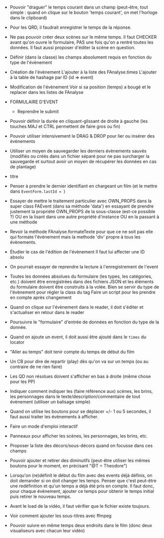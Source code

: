 * Pouvoir "draguer" le temps courant dans un champ (peut-être, tout simple : quand on clique sur le bouton 'temps courant', on met l'horloge dans le clipboard)
* Pour les QRD, il faudrait enregistrer le temps de la réponse.
* Ne pas pouvoir créer deux scènes sur le même temps. Il faut CHECKER avant qu'on ouvre le formulaire, PAS une fois qu'on a rentré toutes les données.
  Il faut aussi proposer d'éditer la scène en question.

* Définir (dans la classe) les champs absolument requis en fonction du type de l'évènement
* Création de l'évènement
  L'ajouter à la liste des FAnalyse.times
  L'ajouter à la table de hashage par ID (id => event)
* Modification de l'évènement
  Voir si sa position (temps) a bougé et le replacer dans les listes de FAnalyse
* FORMULAIRE D'EVENT
  * Reprendre le submit
* Pouvoir définir la durée en cliquant-glissant de droite à gauche (les touches MAJ et CTRL permettent de faire gros ou fin)
* Pouvoir utiliser intensivement le DRAG & DROP pour lier ou insérer des évènements
* Utiliser un moyen de sauvegarder les derniers évènements sauvés (modifiés ou créés dans un fichier séparé pour ne pas surcharger la sauvegarde et surtout avoir un moyen de récupérer les données en cas de plantage)
* titre
* Penser à prendre le dernier identifiant en chargeant un film (et le mettre dans `EventForm.lastId = `)
* Essayer de mettre le traitement particulier avec OWN_PROPS dans la super class FAEvent (dans sa méthode 'data') en essayant de prendre justement la propriété OWN_PROPS de la sous-classe (est-ce possible ?) OU en la lisant dans une autre propriété d'instance OU en la passant à une méthode
* Revoir la méthode FAnalyse.formateTexte pour que ce ne soit pas elle qui formate l'évènement mais la methode 'div' propre à tous les évènements.
* Étudier le cas de l'édition de l'évènement
  Il faut lui affecter une ID absolu
* On pourrait essayer de reprendre la lecture à l'enregistrement de l'event
* Toutes les données absolues du formulaire (les types, les catégories, etc.) doivent être enregistrées dans des fichiers JSON et les éléments du formulaire doivent être construits à la volée.
  Bien se servir du type de l'évènement pour régler la class du tag
  Faire un script pour les prendre en compte après changement
* Quand on clique sur l'évènement dans le reader, il doit s'éditer et s'actualiser en retour dans le reader
* Poursuivre le "formulaire" d'entrée de données en fonction du type de la donnée.
* Quand on ajoute un event, il doit aussi être ajouté dans le `times` du locator
* "Aller au temps" doit tenir compte du temps de début du film
* Un CB pour dire de repartir (play) dès qu'on va sur un temps (ou au contraire de ne rien faire)
* Les QD non résolues doivent s'afficher en bas à droite (même chose pour les PP)
* Indiquer comment indiquer les (faire référence aux) scènes, les brins, les personnages dans le texte/description/commentaire de tout évènement (utiliser un balisage simple)
* Quand on utilise les boutons pour se déplacer +/- 1 ou 5 secondes, il faut aussi traiter les évènements à afficher.

* Faire un mode d'emploi interactif
* Panneaux pour afficher les scènes, les personnages, les brins, etc.
* Proposer la liste des décors/sous-décors quand on focusse dans ces champs
* Pouvoir ajouter et retirer des diminutifs (peut-être utiliser les mêmes boutons pour le moment, en précisant "@T = Theodore")
* Lorsqu'on (re)définit le début du film avec des events déjà définis, on doit demander si on doit changer les temps. Penser que c'est peut-être une redéfinition et qu'un temps a déjà été pris en compte. Il faut donc, pour chaque évènement, ajouter ce temps pour obtenir le temps initial puis retirer le nouveau temps.
* Avant le load de la vidéo, il faut vérifier que le fichier existe toujours.
* Voir comment ajouter les sous-titres avec ffmpeg
* Pouvoir suivre en même temps deux endroits dans le film (donc deux visualiseurs avec chacun leur vidéo)
